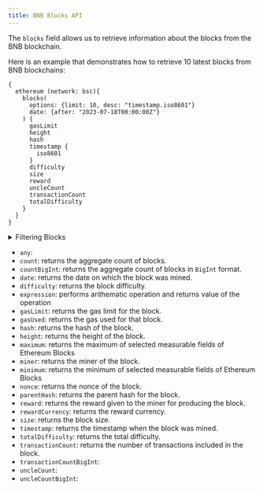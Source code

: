 ```yaml
---
title: BNB Blocks API
---
```


<head>
<meta name="title" content="BNB Blocks API"/>
<meta name="description" content="Get information on blocks on the BNB blockchain. Also, get information on blocks for tokens or NFTs on the BNB blockchain."/>
<meta name="keywords" content="BNB api, BNB python api, BNB nft api, BNB scan api, BNB matic api, BNB api docs, BNB crypto api, BNB blockchain api,matic network api"/>
<meta name="robots" content="index, follow"/>
<meta http-equiv="Content-Type" content="text/html; charset=utf-8"/>
<meta name="language" content="English"/>

<!-- Open Graph / Facebook -->
<meta property="og:type" content="website" />
<meta property="og:title" content="BNB Blocks API" />
<meta property="og:description" content="Get information on blocks on the BNB   blockchain. Also, get information on blocks for tokens or NFTs on the BNB blockchain." />

<!-- Twitter -->
<meta property="twitter:card" content="summary_large_image" />
<meta property="twitter:title" content="BNB Blocks API" />
<meta property="twitter:description" content="Get blocks information on the BNB blockchain. Also, get blocks information for tokens or NFTs on the BNB blockchain." />
</head>

The `blocks` field allows us to retrieve information about the blocks from the BNB blockchain.

Here is an example that demonstrates how to retrieve 10 latest blocks from BNB blockchains:

```
{
  ethereum (network: bsc){
    blocks(
      options: {limit: 10, desc: "timestamp.iso8601"}
      date: {after: "2023-07-18T00:00:00Z"}
    ) {
      gasLimit
      height
      hash
      timestamp {
        iso8601
      }
      difficulty
      size
      reward
      uncleCount
      transactionCount
      totalDifficulty
    }
  }
}
```

<details>
<summary>Filtering Blocks</summary>

Blocks data can be filtered using following arguments:

- `any`: A catch-all field ( OR Logic) that can be used to filter on any other field in the blocks API.
- `blockHash`: Filter by block hash.
- `blockReward`: Filter by block reward given to the block producer.
- `date`: Filter by the date on which the block was mined.
- `height`: Filter by the height of the block.
- `miner`: Filter by the miner who mined the block.
- `options`: Filter returned data by ordering, limiting, and constraining it. Available fields: `asc`, `ascByInteger`, `desc`, `descByInteger`, `limit`, `limitBy`, `offset`.
- `size`: Filter by the size of the block.
- `time`: Filter by when the block was mined.
- `transactionCount`: Filter by the number of transactions in the block.

</details>

- `any`:
- `count`: returns the aggregate count of blocks.
- `countBigInt`: returns the aggregate count of blocks in `BigInt` format.
- `date`: returns the date on which the block was mined.
- `difficulty`: returns the block difficulty.
- `expression`: performs arithematic operation and returns value of the operation
- `gasLimit`: returns the gas limit for the block.
- `gasUsed`: returns the gas used for that block.
- `hash`: returns the hash of the block.
- `height`: returns the height of the block.
- `maximum`: returns the maximum of selected measurable fields of Ethereum Blocks
- `miner`: returns the miner of the block.
- `minimum`: returns the minimum of selected measurable fields of Ethereum Blocks
- `nonce`: returns the nonce of the block.
- `parentHash`: returns the parent hash for the block.
- `reward`: returns the reward given to the miner for producing the block.
- `rewardCurrency`: returns the reward currency.
- `size`: returns the block size.
- `timestamp`: returns the timestamp when the block was mined.
- `totalDifficulty`: returns the total difficulty.
- `transactionCount`: returns the number of transactions included in the block.
- `transactionCountBigInt`:
- `uncleCount`:
- `uncleCountBigInt`:
